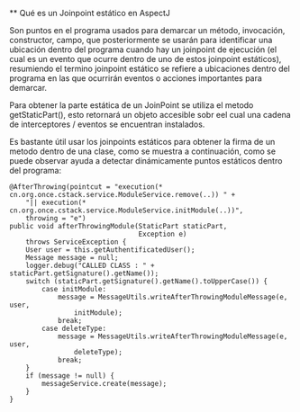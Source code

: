 ** Qué es un Joinpoint estático en AspectJ

Son puntos en el programa usados para demarcar un método, invocación, constructor, campo, que posteriormente se usarán para identificar una ubicación dentro del programa cuando hay un joinpoint de ejecución (el cual es un evento que ocurre dentro de uno de estos joinpoint estáticos), resumiendo el termino joinpoint estático se refiere a ubicaciones dentro del programa en las que ocurrirán eventos o acciones importantes para demarcar.

Para obtener la parte estática de un JoinPoint se utiliza el metodo getStaticPart(), esto retornará un objeto accesible sobr eel cual una cadena de interceptores / eventos se encuentran instalados.

Es bastante útil usar los joinpoints estáticos para obtener la firma de un metodo dentro de una clase, como se muestra a continuación, como se puede observar ayuda a detectar dinámicamente puntos estáticos dentro del programa:

```
@AfterThrowing(pointcut = "execution(* cn.org.once.cstack.service.ModuleService.remove(..)) " +
    "|| execution(* cn.org.once.cstack.service.ModuleService.initModule(..))",
    throwing = "e")
public void afterThrowingModule(StaticPart staticPart,
                                Exception e)
    throws ServiceException {
    User user = this.getAuthentificatedUser();
    Message message = null;
    logger.debug("CALLED CLASS : " + staticPart.getSignature().getName());
    switch (staticPart.getSignature().getName().toUpperCase()) {
        case initModule:
            message = MessageUtils.writeAfterThrowingModuleMessage(e, user,
                initModule);
            break;
        case deleteType:
            message = MessageUtils.writeAfterThrowingModuleMessage(e, user,
                deleteType);
            break;
    }
    if (message != null) {
        messageService.create(message);
    }
}
```